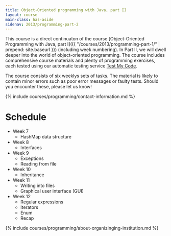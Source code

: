 ```yaml
---
title: Object-Oriented programming with Java, part II
layout: course
main-class: has-aside
sidenav: 2013/programming-part-2
---
```

This course is a direct continuaton of the course [Object-Oriented Programming with Java, part I]({{ "/courses/2013/programming-part-1/" | prepend: site.baseurl }}) (including week numbering). In Part II, we will dwell deeper into the world of object-oriented programming. The course includes comprehensive course materials and plenty of programming exercises, each tested using our automatic testing service [Test My Code](https://github.com/testmycode/tmc-server).

The course consists of six weeklys sets of tasks. The material is likely to contain minor errors such as poor error messages or faulty tests. Should you encounter these, please let us know!


{% include courses/programming/contact-information.md %}

# Schedule

- Week 7
	- HashMap data structure
- Week 8
	- Interfaces
- Week 9
	- Exceptions
	- Reading from file
- Week 10
	- Inheritance
- Week 11
	- Writing into files
	- Graphical user interface (GUI)
- Week 12
	- Regular expressions
	- Iterators
	- Enum
	- Recap

{% include courses/programming/about-organizinging-institution.md %}